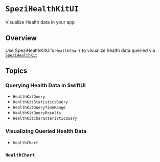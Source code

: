 # ``SpeziHealthKitUI``

<!--
#
# This source file is part of the Stanford Spezi open source project
#
# SPDX-FileCopyrightText: 2024 Stanford University and the project authors (see CONTRIBUTORS.md)
#
# SPDX-License-Identifier: MIT
#       
-->

Visualize Health data in your app


## Overview

Use SpeziHealthKitUI's ``HealthChart`` to visualize health data queried via [`SpeziHealthKit`](https://swiftpackageindex.com/StanfordSpezi/SpeziHealthKit/documentation/SpeziHealthKit)

## Topics

### Querying Health Data in SwiftUI
- ``HealthKitQuery``
- ``HealthKitStatisticsQuery``
- ``HealthKitQueryTimeRange``
- ``HealthKitQueryResults``
- ``HealthKitCharacteristicQuery``

### Visualizing Queried Health Data
- ``HealthChart``

### ``HealthChart``
